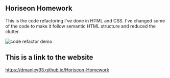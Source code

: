 ## Horiseon Homework
This is the code refactoring I've done in HTML and CSS. I've changed some of the code to make it follow semantic HTML structure and reduced the clutter.

![code refactor demo](https://github.com/dmanley93/Horiseon-Homework/assets/images/digital-marketing-meeting.png)

## This is a link to the website
https://dmanley93.github.io/Horiseon-Homework
